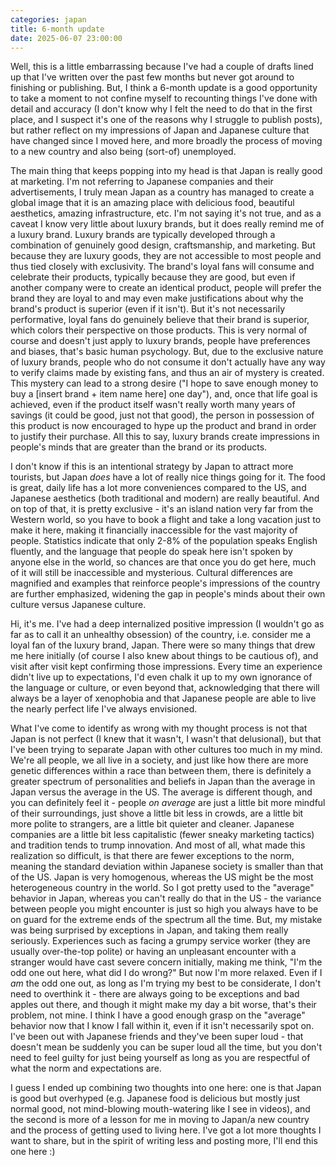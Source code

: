 ```yaml
---
categories: japan
title: 6-month update
date: 2025-06-07 23:00:00
---
```


Well, this is a little embarrassing because I've had a couple of drafts lined up that I've written over the past few months but never got around to finishing or publishing. But, I think a 6-month update is a good opportunity to take a moment to not confine myself to recounting things I've done with detail and accuracy (I don't know why I felt the need to do that in the first place, and I suspect it's one of the reasons why I struggle to publish posts), but rather reflect on my impressions of Japan and Japanese culture that have changed since I moved here, and more broadly the process of moving to a new country and also being (sort-of) unemployed.

The main thing that keeps popping into my head is that Japan is really good at marketing. I'm not referring to Japanese companies and their advertisements, I truly mean Japan as a country has managed to create a global image that it is an amazing place with delicious food, beautiful aesthetics, amazing infrastructure, etc. I'm not saying it's not true, and as a caveat I know very little about luxury brands, but it does really remind me of a luxury brand. Luxury brands are typically developed through a combination of genuinely good design, craftsmanship, and marketing. But because they are luxury goods, they are not accessible to most people and thus tied closely with exclusivity. The brand's loyal fans will consume and celebrate their products, typically because they are good, but even if another company were to create an identical product, people will prefer the brand they are loyal to and may even make justifications about why the brand's product is superior (even if it isn't). But it's not necessarily performative, loyal fans do genuinely believe that their brand is superior, which colors their perspective on those products. This is very normal of course and doesn't just apply to luxury brands, people have preferences and biases, that's basic human psychology. But, due to the exclusive nature of luxury brands, people who do not consume it don't actually have any way to verify claims made by existing fans, and thus an air of mystery is created. This mystery can lead to a strong desire ("I hope to save enough money to buy a [insert brand + item name here] one day"), and, once that life goal is achieved, even if the product itself wasn't really worth many years of savings (it could be good, just not that good), the person in possession of this product is now encouraged to hype up the product and brand in order to justify their purchase. All this to say, luxury brands create impressions in people's minds that are greater than the brand or its products.

I don't know if this is an intentional strategy by Japan to attract more tourists, but Japan _does_ have a lot of really nice things going for it. The food is great, daily life has a lot more conveniences compared to the US, and Japanese aesthetics (both traditional and modern) are really beautiful. And on top of that, it is pretty exclusive - it's an island nation very far from the Western world, so you have to book a flight and take a long vacation just to make it here, making it financially inaccessible for the vast majority of people. Statistics indicate that only 2-8% of the population speaks English fluently, and the language that people do speak here isn't spoken by anyone else in the world, so chances are that once you do get here, much of it will still be inaccessible and mysterious. Cultural differences are magnified and examples that reinforce people's impressions of the country are further emphasized, widening the gap in people's minds about their own culture versus Japanese culture.

Hi, it's me. I've had a deep internalized positive impression (I wouldn't go as far as to call it an unhealthy obsession) of the country, i.e. consider me a loyal fan of the luxury brand, Japan. There were so many things that drew me here initially (of course I also knew about things to be cautious of), and visit after visit kept confirming those impressions. Every time an experience didn't live up to expectations, I'd even chalk it up to my own ignorance of the language or culture, or even beyond that, acknowledging that there will always be a layer of xenophobia and that Japanese people are able to live the nearly perfect life I've always envisioned.

What I've come to identify as wrong with my thought process is not that Japan is not perfect (I knew that it wasn't, I wasn't that delusional), but that I've been trying to separate Japan with other cultures too much in my mind. We're all people, we all live in a society, and just like how there are more genetic differences within a race than between them, there is definitely a greater spectrum of personalities and beliefs in Japan than the average in Japan versus the average in the US. The average is different though, and you can definitely feel it - people _on average_ are just a little bit more mindful of their surroundings, just shove a little bit less in crowds, are a little bit more polite to strangers, are a little bit quieter and cleaner. Japanese companies are a little bit less capitalistic (fewer sneaky marketing tactics) and tradition tends to trump innovation. And most of all, what made this realization so difficult, is that there are fewer exceptions to the norm, meaning the standard deviation within Japanese society is smaller than that of the US. Japan is very homogenous, whereas the US might be the most heterogeneous country in the world. So I got pretty used to the "average" behavior in Japan, whereas you can't really do that in the US - the variance between people you might encounter is just so high you always have to be on guard for the extreme ends of the spectrum all the time. But, my mistake was being surprised by exceptions in Japan, and taking them really seriously. Experiences such as facing a grumpy service worker (they are usually over-the-top polite) or having an unpleasant encounter with a stranger would have cast severe concern initially, making me think, "I'm the odd one out here, what did I do wrong?" But now I'm more relaxed. Even if I _am_ the odd one out, as long as I'm trying my best to be considerate, I don't need to overthink it - there are always going to be exceptions and bad apples out there, and though it might make my day a bit worse, that's their problem, not mine. I think I have a good enough grasp on the "average" behavior now that I know I fall within it, even if it isn't necessarily spot on. I've been out with Japanese friends and they've been super loud - that doesn't mean be suddenly you can be super loud all the time, but you don't need to feel guilty for just being yourself as long as you are respectful of what the norm and expectations are.

I guess I ended up combining two thoughts into one here: one is that Japan is good but overhyped (e.g. Japanese food is delicious but mostly just normal good, not mind-blowing mouth-watering like I see in videos), and the second is more of a lesson for me in moving to Japan/a new country and the process of getting used to living here. I've got a lot more thoughts I want to share, but in the spirit of writing less and posting more, I'll end this one here :)